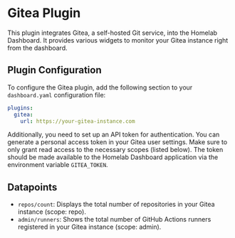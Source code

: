 # Gitea Plugin

This plugin integrates Gitea, a self-hosted Git service, into the Homelab Dashboard. It provides various widgets to monitor your Gitea instance right from the dashboard.

## Plugin Configuration

To configure the Gitea plugin, add the following section to your `dashboard.yaml` configuration file:

```yaml
plugins:
  gitea:
    url: https://your-gitea-instance.com
```

Additionally, you need to set up an API token for authentication. You can generate a personal access token in your Gitea user settings. Make sure to only grant read access to the necessary scopes (listed below).
The token should be made available to the Homelab Dashboard application via the environment variable `GITEA_TOKEN`.

## Datapoints

- `repos/count`: Displays the total number of repositories in your Gitea instance (scope: repo).
- `admin/runners`: Shows the total number of GitHub Actions runners registered in your Gitea instance (scope: admin).
